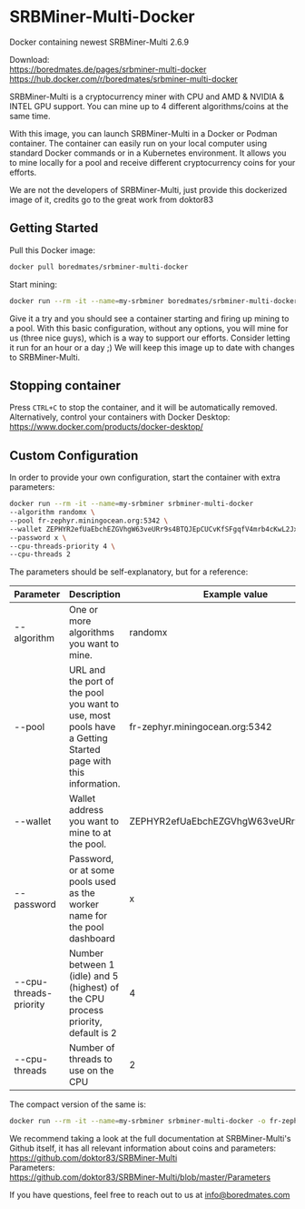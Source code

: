 # SRBMiner-Multi-Docker

Docker containing newest SRBMiner-Multi 2.6.9

Download:<br/>
https://boredmates.de/pages/srbminer-multi-docker<br/>
https://hub.docker.com/r/boredmates/srbminer-multi-docker

SRBMiner-Multi is a cryptocurrency miner with CPU and AMD & NVIDIA & INTEL GPU support. You can mine up to 4 different algorithms/coins at the same time.

With this image, you can launch SRBMiner-Multi in a Docker or Podman container. The container can easily run on your local computer
using standard Docker commands or in a Kubernetes environment.
It allows you to mine locally for a pool and receive different cryptocurrency coins for your efforts.

We are not the developers of SRBMiner-Multi, just provide this dockerized image of it, credits go to the great work from doktor83

## Getting Started

Pull this Docker image:

```bash
docker pull boredmates/srbminer-multi-docker
```

Start mining:

```bash
docker run --rm -it --name=my-srbminer boredmates/srbminer-multi-docker
```

Give it a try and you should see a container starting and firing up mining to a pool.
With this basic configuration, without any options, you will mine for us (three nice guys), which is a way to support our efforts. Consider letting it run for an hour or a day ;) We will keep this image up to date with changes to SRBMiner-Multi.

## Stopping container

Press `CTRL+C` to stop the container, and it will be automatically removed. Alternatively, control your containers with Docker Desktop: https://www.docker.com/products/docker-desktop/

## Custom Configuration

In order to provide your own configuration, start the container with extra parameters:

```bash
docker run --rm -it --name=my-srbminer srbminer-multi-docker 
--algorithm randomx \
--pool fr-zephyr.miningocean.org:5342 \
--wallet ZEPHYR2efUaEbchEZGVhgW63veURr9s4BTQJEpCUCvKfSFgqfV4mrb4cKwL2JxkufffAZ5LfgVE7sfpoSX79wYueZryzpNNdPCx2A \
--password x \
--cpu-threads-priority 4 \
--cpu-threads 2
```

The parameters should be self-explanatory, but for a reference:

| **Parameter** | **Description** | **Example value** |
|---|---|---|
| --algorithm | One or more algorithms you want to mine. | randomx |
| --pool | URL and the port of the pool you want to use, most pools have a Getting Started page with this information. | fr-zephyr.miningocean.org:5342 |
| --wallet | Wallet address you want to mine to at the pool. | ZEPHYR2efUaEbchEZGVhgW63veURr9s4BTQJ... |
| --password | Password, or at some pools used as the worker name for the pool dashboard | x |
| --cpu-threads-priority |  Number between 1 (idle) and 5 (highest) of the CPU process priority, default is 2  | 4 |
| --cpu-threads |  Number of threads to use on the CPU | 2 |

The compact version of the same is:
```bash
docker run --rm -it --name=my-srbminer srbminer-multi-docker -o fr-zephyr.miningocean.org:5342 -a randomx -u ZEPHYR2efUaEbchEZGVhgW63veURr9s4BTQJEpCUCvKfSFgqfV4mrb4cKwL2JxkufffAZ5LfgVE7sfpoSX79wYueZryzpNNdPCx2A -p x --cpu-threads-priority 4 --cpu-threads 2
```

We recommend taking a look at the full documentation at SRBMiner-Multi's Github itself, it has all relevant information about coins and parameters:<br/>
https://github.com/doktor83/SRBMiner-Multi<br/>
Parameters:<br/>
https://github.com/doktor83/SRBMiner-Multi/blob/master/Parameters<br/>

If you have questions, feel free to reach out to us at info@boredmates.com
